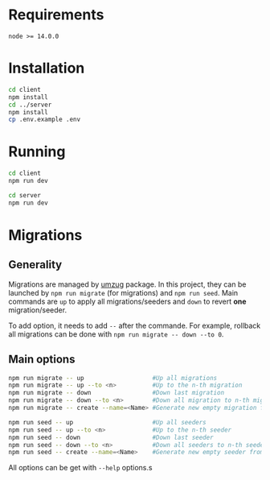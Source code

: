 # Requirements

```
node >= 14.0.0
```

# Installation

```bash
cd client
npm install
cd ../server
npm install
cp .env.example .env
```

# Running

```bash
cd client
npm run dev
```

```bash
cd server
npm run dev
```

# Migrations

## Generality

Migrations are managed by [umzug](https://github.com/sequelize/umzug) package. In this project, they can be launched by `npm run migrate` (for migrations) and `npm run seed`. Main commands are `up` to apply all migrations/seeders and `down` to revert **one** migration/seeder.

To add option, it needs to add `--` after the commande. For example, rollback all migrations can be done with `npm run migrate -- down --to 0`.

## Main options

```sh
npm run migrate -- up                   #Up all migrations
npm run migrate -- up --to <n>          #Up to the n-th migration
npm run migrate -- down                 #Down last migration
npm run migrate -- down --to <n>        #Down all migration to n-th migration
npm run migrate -- create --name=<Name> #Generate new empty migration from template

npm run seed -- up                      #Up all seeders
npm run seed -- up --to <n>             #Up to the n-th seeder
npm run seed -- down                    #Down last seeder
npm run seed -- down --to <n>           #Down all seeders to n-th seeder
npm run seed -- create --name=<Name>    #Generate new empty seeder from template
```

All options can be get with `--help` options.s
